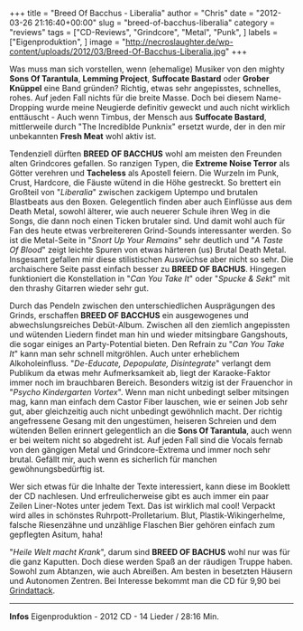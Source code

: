+++
title = "Breed Of Bacchus - Liberalia"
author = "Chris"
date = "2012-03-26 21:16:40+00:00"
slug = "breed-of-bacchus-liberalia"
category = "reviews"
tags = ["CD-Reviews", "Grindcore", "Metal", "Punk", ]
labels = ["Eigenproduktion", ]
image = "http://necroslaughter.de/wp-content/uploads/2012/03/Breed-Of-Bacchus-Liberalia.jpg"
+++

Was muss man sich vorstellen, wenn (ehemalige) Musiker von den mighty **Sons Of Tarantula**, **Lemming Project**, **Suffocate Bastard** oder **Grober Knüppel** eine Band gründen? Richtig, etwas sehr angepisstes, schnelles, rohes. Auf jeden Fall nichts für die breite Masse. Doch bei diesem Name-Dropping wurde meine Neugierde definitiv geweckt und auch nicht wirklich enttäuscht - Auch wenn Timbus, der Mensch aus **Suffocate Bastard**, mittlerweile durch "The Incrediblde Punknix" ersetzt wurde, der in den mir unbekannten **Fresh Meat** wohl aktiv ist.

Tendenziell dürften **BREED OF BACCHUS** wohl am meisten den Freunden alten Grindcores gefallen. So ranzigen Typen, die **Extreme Noise Terror** als Götter verehren und **Tacheless** als Apostell feiern. Die Wurzeln im Punk, Crust, Hardcore, die Fäuste wütend in die Höhe gestreckt. So brettert ein Großteil von "_Liberalia_" zwischen zackigem Uptempo und brutalen Blastbeats aus den Boxen.
Gelegentlich finden aber auch Einflüsse aus dem Death Metal, sowohl älterer, wie auch neuerer Schule ihren Weg in die Songs, die dann noch einen Ticken brutaler sind. Und damit wohl auch für Fan des heute etwas verbreitereren Grind-Sounds interessanter werden. So ist die Metal-Seite in "_Snort Up Your Remains_" sehr deutlich und "_A Taste Of Blood_" zeigt leichte Spuren von etwas härteren (us) Brutal Death Metal. Insgesamt gefallen mir diese stilistischen Auswüchse aber nicht so sehr. Die archaischere Seite passt einfach besser zu **BREED OF BACHUS**. Hingegen funktioniert die Konstellation in "_Can You Take It_" oder "_Spucke & Sekt_" mit den thrashy Gitarren wieder sehr gut.

Durch das Pendeln zwischen den unterschiedlichen Ausprägungen des Grinds, erschaffen **BREED OF BACCHUS** ein ausgewogenes und abwechslungsreiches Debüt-Album. Zwischen all den ziemlich angepissten und wütenden Liedern findet man hin und wieder mitsingbare Gangshouts, die sogar einiges an Party-Potential bieten. Den Refrain zu "_Can You Take It_" kann man sehr schnell mitgröhlen. Auch unter erheblichem Alkoholeinfluss. "_De-Educate, Depopulate, Disintegrate_" verlangt dem Publikum da etwas mehr Aufmerksamkeit ab, liegt der Karaoke-Faktor immer noch im brauchbaren Bereich. Besonders witzig ist der Frauenchor in "_Psycho Kindergarten Vortex_".
Wenn man nicht unbedingt selber mitsingen mag, kann man einfach dem Castor Fiber lauschen, wie er seinen Job sehr gut, aber gleichzeitig auch nicht unbedingt gewöhnlich macht. Der richtig angefressene Gesang mit den ungestümen, heiseren Schreien und dem wütenden Bellen erinnert gelegentlich an die **Sons Of Tarantula**, auch wenn er bei weitem nicht so abgedreht ist. Auf jeden Fall sind die Vocals fernab von den gängigen Metal und Grindcore-Extrema und immer noch sehr brutal. Gefällt mir, auch wenn es sicherlich für manchen gewöhnungsbedürftig ist.

Wer sich etwas für die Inhalte der Texte interessiert, kann diese im Booklett der CD nachlesen. Und erfreulicherweise gibt es auch immer ein paar Zeilen Liner-Notes unter jedem Text. Das ist wirklich mal cool! Verpackt wird alles in schönstes Ruhrpott-Prolletarium. Blut, Plastik-Wikingerhelme, falsche Riesenzähne und unzählige Flaschen Bier gehören einfach zum gepflegten Asitum, haha!

"_Heile Welt macht Krank_", darum sind **BREED OF BACHUS** wohl nur was für die ganz Kaputten. Doch diese werden Spaß an der räudigen Truppe haben. Sowohl zum Abtanzen, wie auch Abreißen. Am besten in besetzten Häusern und Autonomen Zentren. Bei Interesse bekommt man die CD für 9,90 bei <a href="http://www.grindattack.de/shop/product_info.php/info/p786_BREED-OF-BACCHUS--LIBERALIA--CD.html">Grindattack</a>.



---
**Infos**
Eigenproduktion - 2012
CD - 14 Lieder / 28:16 Min.
